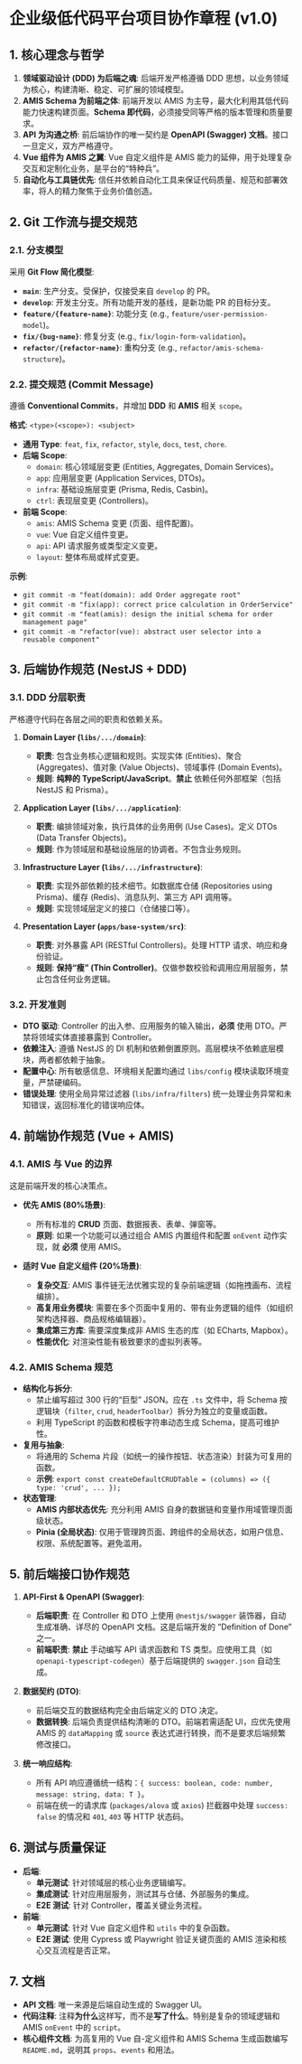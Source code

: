 # 企业级低代码平台项目协作章程 (v1.0)

## 1. 核心理念与哲学

1.  **领域驱动设计 (DDD) 为后端之魂**: 后端开发严格遵循 DDD 思想，以业务领域为核心，构建清晰、稳定、可扩展的领域模型。
2.  **AMIS Schema 为前端之体**: 前端开发以 AMIS 为主导，最大化利用其低代码能力快速构建页面。**Schema 即代码**，必须接受同等严格的版本管理和质量要求。
3.  **API 为沟通之桥**: 前后端协作的唯一契约是 **OpenAPI (Swagger) 文档**。接口一旦定义，双方严格遵守。
4.  **Vue 组件为 AMIS 之翼**: Vue 自定义组件是 AMIS 能力的延伸，用于处理复杂交互和定制化业务，是平台的“特种兵”。
5.  **自动化与工具链优先**: 信任并依赖自动化工具来保证代码质量、规范和部署效率，将人的精力聚焦于业务价值创造。

## 2. Git 工作流与提交规范

### 2.1. 分支模型
采用 **Git Flow 简化模型**:

-   **`main`**: 生产分支。受保护，仅接受来自 `develop` 的 PR。
-   **`develop`**: 开发主分支。所有功能开发的基线，是新功能 PR 的目标分支。
-   **`feature/{feature-name}`**: 功能分支 (e.g., `feature/user-permission-model`)。
-   **`fix/{bug-name}`**: 修复分支 (e.g., `fix/login-form-validation`)。
-   **`refactor/{refactor-name}`**: 重构分支 (e.g., `refactor/amis-schema-structure`)。

### 2.2. 提交规范 (Commit Message)
遵循 **Conventional Commits**，并增加 **DDD** 和 **AMIS** 相关 `scope`。

**格式**: `<type>(<scope>): <subject>`

-   **通用 Type**: `feat`, `fix`, `refactor`, `style`, `docs`, `test`, `chore`.
-   **后端 Scope**:
    -   `domain`: 核心领域层变更 (Entities, Aggregates, Domain Services)。
    -   `app`: 应用层变更 (Application Services, DTOs)。
    -   `infra`: 基础设施层变更 (Prisma, Redis, Casbin)。
    -   `ctrl`: 表现层变更 (Controllers)。
-   **前端 Scope**:
    -   `amis`: AMIS Schema 变更 (页面、组件配置)。
    -   `vue`: Vue 自定义组件变更。
    -   `api`: API 请求服务或类型定义变更。
    -   `layout`: 整体布局或样式变更。

**示例**:
-   `git commit -m "feat(domain): add Order aggregate root"`
-   `git commit -m "fix(app): correct price calculation in OrderService"`
-   `git commit -m "feat(amis): design the initial schema for order management page"`
-   `git commit -m "refactor(vue): abstract user selector into a reusable component"`

## 3. 后端协作规范 (NestJS + DDD)

### 3.1. DDD 分层职责
严格遵守代码在各层之间的职责和依赖关系。

1.  **Domain Layer (`libs/.../domain`)**:
    -   **职责**: 包含业务核心逻辑和规则。实现实体 (Entities)、聚合 (Aggregates)、值对象 (Value Objects)、领域事件 (Domain Events)。
    -   **规则**: **纯粹的 TypeScript/JavaScript**。**禁止** 依赖任何外部框架（包括 NestJS 和 Prisma）。

2.  **Application Layer (`libs/.../application`)**:
    -   **职责**: 编排领域对象，执行具体的业务用例 (Use Cases)。定义 DTOs (Data Transfer Objects)。
    -   **规则**: 作为领域层和基础设施层的协调者。不包含业务规则。

3.  **Infrastructure Layer (`libs/.../infrastructure`)**:
    -   **职责**: 实现外部依赖的技术细节。如数据库仓储 (Repositories using Prisma)、缓存 (Redis)、消息队列、第三方 API 调用等。
    -   **规则**: 实现领域层定义的接口（仓储接口等）。

4.  **Presentation Layer (`apps/base-system/src`)**:
    -   **职责**: 对外暴露 API (RESTful Controllers)。处理 HTTP 请求、响应和身份验证。
    -   **规则**: **保持“瘦” (Thin Controller)**。仅做参数校验和调用应用层服务，禁止包含任何业务逻辑。

### 3.2. 开发准则
-   **DTO 驱动**: Controller 的出入参、应用服务的输入输出，**必须** 使用 DTO。严禁将领域实体直接暴露到 Controller。
-   **依赖注入**: 遵循 NestJS 的 DI 机制和依赖倒置原则。高层模块不依赖底层模块，两者都依赖于抽象。
-   **配置中心**: 所有敏感信息、环境相关配置均通过 `libs/config` 模块读取环境变量，严禁硬编码。
-   **错误处理**: 使用全局异常过滤器 (`libs/infra/filters`) 统一处理业务异常和未知错误，返回标准化的错误响应体。

## 4. 前端协作规范 (Vue + AMIS)

### 4.1. AMIS 与 Vue 的边界
这是前端开发的核心决策点。

-   **优先 AMIS (80%场景)**:
    -   所有标准的 **CRUD** 页面、数据报表、表单、弹窗等。
    -   **原则**: 如果一个功能可以通过组合 AMIS 内置组件和配置 `onEvent` 动作实现，就 **必须** 使用 AMIS。

-   **适时 Vue 自定义组件 (20%场景)**:
    -   **复杂交互**: AMIS 事件链无法优雅实现的复杂前端逻辑（如拖拽画布、流程编排）。
    -   **高复用业务模块**: 需要在多个页面中复用的、带有业务逻辑的组件（如组织架构选择器、商品规格编辑器）。
    -   **集成第三方库**: 需要深度集成非 AMIS 生态的库（如 ECharts, Mapbox）。
    -   **性能优化**: 对渲染性能有极致要求的虚拟列表等。

### 4.2. AMIS Schema 规范
-   **结构化与拆分**:
    -   禁止编写超过 300 行的“巨型” JSON。应在 `.ts` 文件中，将 Schema 按逻辑块（`filter`, `crud`, `headerToolbar`）拆分为独立的变量或函数。
    -   利用 TypeScript 的函数和模板字符串动态生成 Schema，提高可维护性。
-   **复用与抽象**:
    -   将通用的 Schema 片段（如统一的操作按钮、状态渲染）封装为可复用的函数。
    -   **示例**: `export const createDefaultCRUDTable = (columns) => ({ type: 'crud', ... });`
-   **状态管理**:
    -   **AMIS 内部状态优先**: 充分利用 AMIS 自身的数据链和变量作用域管理页面级状态。
    -   **Pinia (全局状态)**: 仅用于管理跨页面、跨组件的全局状态，如用户信息、权限、系统配置等。避免滥用。

## 5. 前后端接口协作规范

1.  **API-First & OpenAPI (Swagger)**:
    -   **后端职责**: 在 Controller 和 DTO 上使用 `@nestjs/swagger` 装饰器，自动生成准确、详尽的 OpenAPI 文档。这是后端开发的 “Definition of Done” 之一。
    -   **前端职责**: **禁止** 手动编写 API 请求函数和 TS 类型。应使用工具（如 `openapi-typescript-codegen`）基于后端提供的 `swagger.json` 自动生成。

2.  **数据契约 (DTO)**:
    -   前后端交互的数据结构完全由后端定义的 DTO 决定。
    -   **数据转换**: 后端负责提供结构清晰的 DTO。前端若需适配 UI，应优先使用 AMIS 的 `dataMapping` 或 `source` 表达式进行转换，而不是要求后端频繁修改接口。

3.  **统一响应结构**:
    -   所有 API 响应遵循统一结构：`{ success: boolean, code: number, message: string, data: T }`。
    -   前端在统一的请求库 (`packages/alova` 或 `axios`) 拦截器中处理 `success: false` 的情况和 `401`, `403` 等 HTTP 状态码。

## 6. 测试与质量保证

-   **后端**:
    -   **单元测试**: 针对领域层的核心业务逻辑编写。
    -   **集成测试**: 针对应用层服务，测试其与仓储、外部服务的集成。
    -   **E2E 测试**: 针对 Controller，覆盖关键业务流程。
-   **前端**:
    -   **单元测试**: 针对 Vue 自定义组件和 `utils` 中的复杂函数。
    -   **E2E 测试**: 使用 Cypress 或 Playwright 验证关键页面的 AMIS 渲染和核心交互流程是否正常。

## 7. 文档

-   **API 文档**: 唯一来源是后端自动生成的 Swagger UI。
-   **代码注释**: 注释**为什么**这样写，而不是**写了什么**。特别是复杂的领域逻辑和 AMIS `onEvent` 中的 `script`。
-   **核心组件文档**: 为高复用的 Vue 自-定义组件和 AMIS Schema 生成函数编写 `README.md`，说明其 `props`、`events` 和用法。
